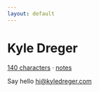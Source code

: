 ```yaml
---
layout: default
---
```

# Kyle Dreger

[140 characters](http://twitter.com/dreger) &middot; [notes](http://notes.kyledreger.com)

Say hello <hi@kyledreger.com>